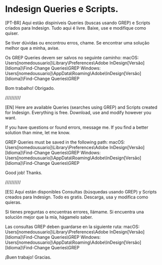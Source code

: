 # Indesign Queries e Scripts.
[PT-BR]
Aqui estão dispiníveis Queries (buscas usando GREP) e Scripts criados para Indesign.
Tudo aqui é livre. Baixe, use e modifique como quiser.

Se tiver dúvidas ou encontrou erros, chame.
Se encontrar uma solução melhor que a minha, avise.

Os GREP Queries devem ser salvos no seguinte caminho:
  macOS: Users\[nomedousuario]\Library\Preferences\Adobe InDesign\[Versão]\[Idioma]\Find-Change Queries\GREP
  Windows: Users\[nomedousuario]\AppData\Roaming\Adobe\InDesign\[Versão]\[Idioma]\Find-Change Queries\GREP

Bom trabalho! Obrigado.

//////////

[EN]
Here are available Queries (searches using GREP) and Scripts created for Indesign.
Everything is free. Download, use and modify however you want.

If you have questions or found errors, message me.
If you find a better solution than mine, let me know.

GREP Queries must be saved in the following path:
  macOS: Users\[nomedousuario]\Library\Preferences\Adobe InDesign\[Versão]\[Idioma]\Find-Change Queries\GREP
  Windows: Users\[nomedousuario]\AppData\Roaming\Adobe\InDesign\[Versão]\[Idioma]\Find-Change Queries\GREP

Good job! Thanks.

//////////

[ES]
Aquí están disponibles Consultas (búsquedas usando GREP) y Scripts creados para Indesign.
Todo es gratis. Descarga, usa y modifica como quieras.

Si tienes preguntas o encuentras errores, llámame.
Si encuentra una solución mejor que la mía, hágamelo saber.

Las consultas GREP deben guardarse en la siguiente ruta:
  macOS: Users\[nomedousuario]\Library\Preferences\Adobe InDesign\[Versão]\[Idioma]\Find-Change Queries\GREP
  Windows: Users\[nomedousuario]\AppData\Roaming\Adobe\InDesign\[Versão]\[Idioma]\Find-Change Queries\GREP

¡Buen trabajo! Gracias.
